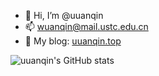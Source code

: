 - 👋 Hi, I’m @uuanqin
- 📫 wuanqin@mail.ustc.edu.cn
- 🔗 My blog: [uuanqin.top](https://uuanqin.top/)

![uuanqin's GitHub stats](https://github-readme-stats.uuanqin.top/api?username=uuanqin)


<!---
uuanqin/uuanqin is a ✨ special ✨ repository because its `README.md` (this file) appears on your GitHub profile.
You can click the Preview link to take a look at your changes.
--->

